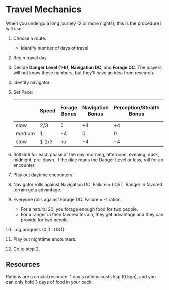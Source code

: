 # Travel Mechanics

When you undergo a long journey (2 or more nights), this is the procedure I will use:

1. Choose a route.
    * Identify number of days of travel
2. Begin travel day.
3. Decide **Danger Level (1-6)**, **Navigation DC**, and **Forage DC**. The players will not know these numbers, but they'll have an idea from research.
4. Identify navigator.
5. Set Pace:
    
    |   | Speed | Forage Bonus | Navigation Bonus | Perception/Stealth Bonus | Enemy Perception/Stealth Bonus | 
    |---|---|---|---|---|---|
    |slow|2/3|0|+4|+4|-4|
    |medium|1|-4|0|0|0|
    |slow|1 1/3|no|-4|-4|+4|
    
6. Roll 6d6 for each phase of the day: morning, afternoon, evening, dusk, midnight, pre-dawn. If the dice reads the Danger Level or less, roll for an encounter.
7. Play out daytime encounters.
8. Navigator rolls against Navigation DC. Failure = LOST. Ranger in favored terrain gets advantage.
9. Everyone rolls against Forage DC. Failure = -1 ration.
    * For a natural 20, you forage enough food for two people.
    * For a ranger in their favored terrain, they get advantage and they can provide for two people.
10. Log progress (0 if LOST).
11. Play out nighttime encounters.
12. Go to step 2.

## Resources

Rations are a crucial resource. 1 day's rations costs 5sp (0.5gp), and you can only hold 3 days of food in your pack. 
